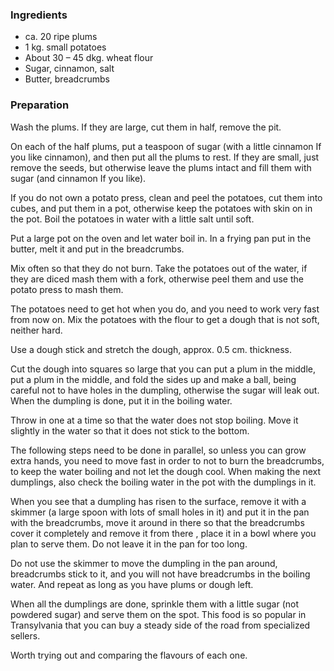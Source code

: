 
### Ingredients
- ca. 20 ripe plums
- 1 kg. small potatoes
- About 30 – 45 dkg. wheat flour
- Sugar, cinnamon, salt
- Butter, breadcrumbs

### Preparation
Wash the plums. If they are large, cut them in half, remove the pit.

 On each of the half plums, put a teaspoon of sugar (with a little cinnamon If you like cinnamon), and then put all the plums to rest. If they are small, just remove the seeds, but otherwise leave the plums intact and fill them with sugar (and cinnamon If you like).

 If you do not own a potato press, clean and peel the potatoes, cut them into cubes, and put them in a pot, otherwise keep the potatoes with skin on in the pot. Boil the potatoes in water with a little salt until soft.

 Put a large pot on the oven and let water boil in. In a frying pan put in the butter, melt it and put in the breadcrumbs.

 Mix often so that they do not burn. Take the potatoes out of the water, if they are diced mash them with a fork, otherwise peel them and use the potato press to mash them.

 The potatoes need to get hot when you do, and you need to work very fast from now on. Mix the potatoes with the flour to get a dough that is not soft, neither hard.

 Use a dough stick and stretch the dough, approx. 0.5 cm. thickness.

 Cut the dough into squares so large that you can put a plum in the middle, put a plum in the middle, and fold the sides up and make a ball, being careful not to have holes in the dumpling, otherwise the sugar will leak out. When the dumpling is done, put it in the boiling water.

 Throw in one at a time so that the water does not stop boiling. Move it slightly in the water so that it does not stick to the bottom.

 The following steps need to be done in parallel, so unless you can grow extra hands, you need to move fast in order to not to burn the breadcrumbs, to keep the water boiling and not let the dough cool. When making the next dumplings, also check the boiling water in the pot with the dumplings in it.

 When you see that a dumpling has risen to the surface, remove it with a skimmer (a large spoon with lots of small holes in it) and put it in the pan with the breadcrumbs, move it around in there so that the breadcrumbs cover it completely and remove it from there , place it in a bowl where you plan to serve them. Do not leave it in the pan for too long.

 Do not use the skimmer to move the dumpling in the pan around, breadcrumbs stick to it, and you will not have breadcrumbs in the boiling water. And repeat as long as you have plums or dough left.

 When all the dumplings are done, sprinkle them with a little sugar (not powdered sugar) and serve them on the spot. This food is so popular in Transylvania that you can buy a steady side of the road from specialized sellers.

 Worth trying out and comparing the flavours of each one. 